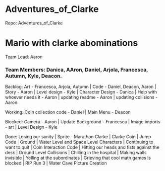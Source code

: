 # Adventures_of_Clarke
Repo: Adventures_of_Clarke

# Mario with clarke abominations

Team Lead: Aaron

### Team Members: Danica, AAron, Daniel, Arjola, Francesca, Autumn, Kyle, Deacon.

Backlog: Art - Francesca, Arjola, Autumn | Code -  Daniel, Deacon, Aaron | Story - Aaron | Level design - Kyle | Character Design - Danica | Help with whoever needs it - Aaron | updating readme - Aaron | updating collisions - Aaron

Working: Coin collection code - Daniel | Main Menu - Deacon

Blocked: Camera - Aaron | Update Background - Francesca | Image imports - art | Level Design - Kyle

Done: Losing our sanity | Sprite - Marathon Clarke | Clarke Coin | Jump Code | Ground | Water Level and Space Level Characters | Continuing to want to quit | Coin Interaction Code | Hitting our heads and fists against 
the desk | Ground Level Collisions | Chilling in the hospital | Making walls invisible | Yelling at the subordinates | Grieving that cool math games is blocked | RIP Run 3 | Water Cave Picture Creation